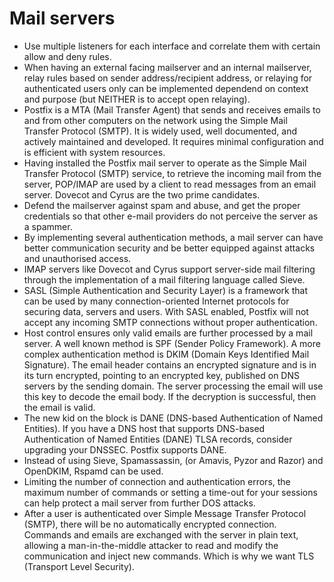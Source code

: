 # Mail servers

* Use multiple listeners for each interface and correlate them with certain allow and deny rules.
* When having an external facing mailserver and an internal mailserver, relay rules based on sender address/recipient address, or relaying for authenticated users only can be implemented dependend on context and purpose (but NEITHER is to accept open relaying). 
* Postfix is a MTA (Mail Transfer Agent) that sends and receives emails to and from other computers on the network using the Simple Mail Transfer Protocol (SMTP). It is widely used, well documented, and actively maintained and developed. It requires minimal configuration and is efficient with system resources.
* Having installed the Postfix mail server to operate as the Simple Mail Transfer Protocol (SMTP) service, to retrieve the incoming mail from the server, POP/IMAP are used by a client to read messages from an email server. Dovecot and Cyrus are the two prime candidates. 
* Defend the mailserver against spam and abuse, and get the proper credentials so that other e-mail providers do not perceive the server as a spammer.  
* By implementing several authentication methods, a mail server can have better communication security and be better equipped against attacks and unauthorised access.
* IMAP servers like Dovecot and Cyrus support server-side mail filtering through the implementation of a mail filtering language called Sieve. 
* SASL (Simple Authentication and Security Layer) is a framework that can be used by many connection-oriented Internet protocols for securing data, servers and users. With SASL enabled, Postfix will not accept any incoming SMTP connections without proper authentication. 
* Host control ensures only valid emails are further processed by a mail server. A well known method is SPF (Sender Policy Framework). A more complex authentication method is DKIM (Domain Keys Identified Mail Signature). The email header contains an encrypted signature and is in its turn encrypted, pointing to an encrypted key, published on DNS servers by the sending domain. The server processing the email will use this key to decode the email body. If the decryption is successful, then the email is valid.
* The new kid on the block is DANE (DNS-based Authentication of Named Entities). If you have a DNS host that supports DNS-based Authentication of Named Entities (DANE) TLSA records, consider upgrading your DNSSEC. Postfix supports DANE.
* Instead of using Sieve, Spamassassin, (or Amavis, Pyzor and Razor) and OpenDKIM, Rspamd can be used. 
* Limiting the number of connection and authentication errors, the maximum number of commands or setting a time-out for your sessions can help protect a mail server from further DOS attacks.
* After a user is authenticated over Simple Message Transfer Protocol (SMTP), there will be no automatically encrypted connection. Commands and emails are exchanged with the server in plain text, allowing a man-in-the-middle attacker to read and modify the communication and inject new commands. Which is why we want TLS (Transport Level Security).

